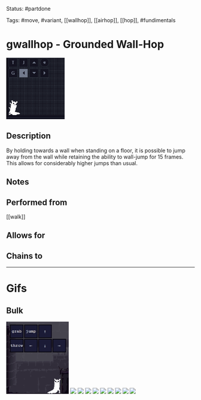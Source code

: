 Status: #partdone

Tags: #move, #variant, [[wallhop]], [[airhop]], [[hop]], #fundimentals

# gwallhop - Grounded Wall-Hop
<img src=https://raw.githubusercontent.com/LauraHannah44/Rain-World-Movement/main/Files/gwallhop_header.gif>

## Description
By holding towards a wall when standing on a floor, it is possible to jump away from the wall while retaining the ability to wall-jump for 15 frames. This allows for considerably higher jumps than usual.

## Notes


## Performed from
[[walk]]

## Allows for


## Chains to


___
# Gifs
## Bulk
<img src=https://raw.githubusercontent.com/LauraHannah44/Rain-World-Movement/main/Files/gwallhop_0.gif>

<img src=https://raw.githubusercontent.com/LauraHannah44/Rain-World-Movement/main/Files/gwallhop_1.gif>

<img src=https://raw.githubusercontent.com/LauraHannah44/Rain-World-Movement/main/Files/gwallhop_2.gif>

<img src=https://raw.githubusercontent.com/LauraHannah44/Rain-World-Movement/main/Files/gwallhop_3.gif>

<img src=https://raw.githubusercontent.com/LauraHannah44/Rain-World-Movement/main/Files/gwallhop_4.gif>

<img src=https://raw.githubusercontent.com/LauraHannah44/Rain-World-Movement/main/Files/gwallhop_5.gif>

<img src=https://raw.githubusercontent.com/LauraHannah44/Rain-World-Movement/main/Files/gwallhop_6.gif>

<img src=https://raw.githubusercontent.com/LauraHannah44/Rain-World-Movement/main/Files/gwallhop_7.gif>

<img src=https://raw.githubusercontent.com/LauraHannah44/Rain-World-Movement/main/Files/gwallhop_8.gif>

<img src=https://raw.githubusercontent.com/LauraHannah44/Rain-World-Movement/main/Files/gwallhop_9.gif>
